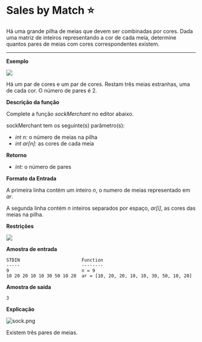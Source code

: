 # Sales by Match :star:

Há uma grande pilha de meias que devem ser combinadas por cores. Dada uma matriz de inteiros representando a cor de cada meia, determine quantos pares de meias com cores correspondentes existem.

---

**Exemplo**

![](https://cdn-images-1.medium.com/max/800/1*81ulHn2ncul3k3-dvqtX9A.png)

Há um par de cores e um par de cores. Restam três meias estranhas, uma de cada cor. O número de pares é 2.

**Descrição da função**

Complete a função _sockMerchant_ no editor abaixo.

sockMerchant tem os seguinte(s) parâmetro(s):

- _int n:_ o número de meias na pilha
- _int ar[n]:_ as cores de cada meia

**Retorno**
- _int:_ o número de pares

**Formato da Entrada**

A primeira linha contém um inteiro _n_, o numero de meias representado em _ar_.

A segunda linha contém _n_ inteiros separados por espaço, _ar[i]_, as cores das meias na pilha.

**Restrições**

![](https://cdn-images-1.medium.com/max/800/1*Ih3QF8IkqYqWXCn1TcYWvg.png)

**Amostra de entrada**

```
STDIN                       Function
-----                       --------
9                           n = 9
10 20 20 10 10 30 50 10 20  ar = [10, 20, 20, 10, 10, 30, 50, 10, 20]

```

**Amostra de saída**

```
3

```

**Explicação**

![sock.png](https://s3.amazonaws.com/hr-challenge-images/25168/1474122392-c7b9097430-sock.png)

Existem três pares de meias.

